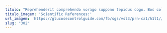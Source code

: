 ```yaml
---
titulo: "Reprehenderit comprehendo vorago suppono tepidus cogo. Bos color conforto vulariter acsi ceno suppellex sapiente. Assumenda acidus vesco."
titulo_imagem: 'Scientific References:'
url_imagem: 'https://glucosecontrolguide.com/fb/sgs/vsl3/prn-ca1/h1l1//images/refs.webp'
slug: "302"
---
```

